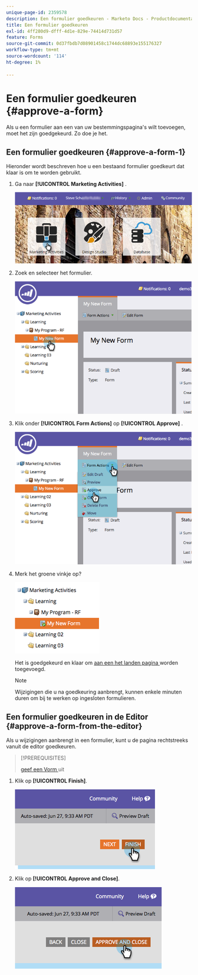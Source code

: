 ```yaml
---
unique-page-id: 2359578
description: Een formulier goedkeuren - Marketo Docs - Productdocumentatie
title: Een formulier goedkeuren
exl-id: 4ff280d9-dfff-4d1e-829e-74414d731d57
feature: Forms
source-git-commit: 0d37fbdb7d08901458c1744dc68893e155176327
workflow-type: tm+mt
source-wordcount: '114'
ht-degree: 1%

---
```


# Een formulier goedkeuren {#approve-a-form}

Als u een formulier aan een van uw bestemmingspagina&#39;s wilt toevoegen, moet het zijn goedgekeurd. Zo doe je het.

## Een formulier goedkeuren {#approve-a-form-1}

Hieronder wordt beschreven hoe u een bestaand formulier goedkeurt dat klaar is om te worden gebruikt.

1. Ga naar **[!UICONTROL Marketing Activities]** .

   ![](assets/login-marketing-activities-7.png)

1. Zoek en selecteer het formulier.

   ![](assets/image2014-9-15-17-3a49-3a40.png)

1. Klik onder **[!UICONTROL Form Actions]** op **[!UICONTROL Approve]** .

   ![](assets/image2014-9-15-17-3a49-3a47.png)

1. Merk het groene vinkje op?

   ![](assets/image2014-9-15-17-3a50-3a2.png)

   Het is goedgekeurd en klaar om [ aan een het landen pagina ](/help/marketo/product-docs/demand-generation/landing-pages/understanding-landing-pages/approve-unapprove-or-delete-a-landing-page.md) worden toegevoegd.

   >[!NOTE]
   >
   >Wijzigingen die u na goedkeuring aanbrengt, kunnen enkele minuten duren om bij te werken op ingesloten formulieren.

## Een formulier goedkeuren in de Editor {#approve-a-form-from-the-editor}

Als u wijzigingen aanbrengt in een formulier, kunt u de pagina rechtstreeks vanuit de editor goedkeuren.

>[!PREREQUISITES]
>
>[ geef een Vorm ](/help/marketo/product-docs/demand-generation/forms/form-actions/edit-a-form.md) uit

1. Klik op **[!UICONTROL Finish]**.

   ![](assets/image2014-9-15-17-3a51-3a43.png)

1. Klik op **[!UICONTROL Approve and Close]**.

   ![](assets/image2014-9-15-17-3a52-3a1.png)
